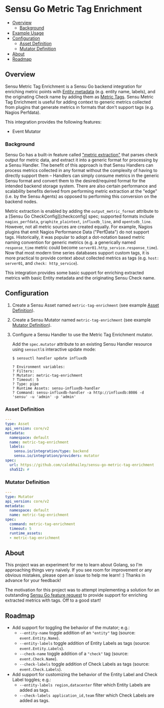 # Sensu Go Metric Tag Enrichment

- [Overview](#overview)
  - [Background](#background)
- [Example Usage](#example-usage)
- [Configuration](#configuration)
  - [Asset Definition](#asset-definition)
  - [Mutator Definition](#mutator-definition)
- [About](#about)
- [Roadmap](#roadmap)

## Overview

Sensu Metric Tag Enrichment is a Sensu Go backend integration for enriching
metric points with [Entity metadata][entity-metadata] (e.g. entity name,
labels), and the originating Check name by adding them as
[Metric Tags][metric-tags]. Sensu Metric Tag Enrichment is useful for adding
context to generic metrics collected from plugins that generate metrics in
formats that don't support tags (e.g. Nagios Perfdata).

This integration provides the following features:

- Event Mutator

[entity-metadata]: https://docs.sensu.io/sensu-go/latest/reference/entities/#metadata-attributes
[metric-tags]: https://docs.sensu.io/sensu-go/latest/reference/events/#metrics

### Background

Sensu Go has a built-in feature called ["metric extraction"][metric-extraction]
that parses check output for metric data, and extract it into a generic format
for processing by a Sensu Handler. The benefit of this approach is that Sensu
Handlers can process metrics collected in any format without the complexity of
having to directly support them &ndash; Handlers can simply consume metrics in
the generic Sensu format and convert them to the desired/required format for the
intended backend storage system. There are also certain performance and
scalability benefits derived from performing metric extraction at the "edge"
(i.e. by the Sensu Agents) as opposed to performing this conversion on the
backend nodes.  

Metric extraction is enabled by adding the `output_metric_format` attribute to a
[Sensu Go CheckConfig][checkconfig] spec; supported formats include
`nagios_perfdata`, `graphite_plaintext`, `influxdb_line`, and `opentsdb_line`.  
However, not all metric sources are created equally. For example, Nagios plugins
that emit Nagios Performance Data ("PerfData") do not support tags.
Historically, it was popular to adopt a dot-notation based metric naming
convention for generic metrics (e.g. a generically named `response_time` metric
could become `server01.http_service.response_time`). Now that most modern time
series databases support custom tags, it is more practical to provide context
about collected metrics as tags (e.g. `host: server01`, and
`check: http_service`).

This integration provides some basic support for enriching extracted metrics
with basic Entity metadata and the originating Sensu Check name.

[metric-extraction]: https://docs.sensu.io/sensu-go/5.1/guides/extract-metrics-with-checks/

## Configuration

1. Create a Sensu Asset named `metric-tag-enrichment` (see example
  [Asset Definition](#asset-definition)).

2. Create a Sensu Mutator named `metric-tag-enrichment` (see example
  [Mutator Definition](#mutator-definition)).

3. Configure a Sensu Handler to use the Metric Tag Enrichment mutator.

   Add the `spec.mutator` attribute to an existing Sensu Handler resource using
   `sensuctl`s interactive update mode:

   ```
   $ sensuctl handler update influxdb
   
   ? Environment variables:
   ? Filters:
   ? Mutator: metric-tag-enrichment
   ? Timeout: 5
   ? Type: pipe
   ? Runtime Assets: sensu-influxdb-handler
   ? Command: sensu-influxdb-handler -a http://influxdb:8086 -d 'sensu' -u 'admin' -p 'admin'
   ```

### Asset Definition

```yaml
---
type: Asset
api_version: core/v2
metadata:
  namespace: default
  name: metric-tag-enrichment
  labels:
    sensu.io/integration/type: backend
    sensu.io/integration/providers: mutator
spec:
  url: https://github.com/calebhailey/sensu-go-metric-tag-enrichment
  sha512: #
```

### Mutator Definition

```yaml
---
type: Mutator
api_version: core/v2
metadata:
  namespace: default
  name: metric-tag-enrichment
spec:
  command: metric-tag-enrichment
  timeout: 5
  runtime_assets:
  - metric-tag-enrichment
```

## About

This project was an experiment for me to learn about Golang, so I'm approaching
things very naively. If you see room for improvement or any obvious mistakes,
please open an issue to help me learn! :) Thanks in advance for your feedback!

The motivation for this project was to attempt implementing a solution for an
outstanding [Sensu Go feature request][2160] to provide support for enriching
extracted metrics with tags. Off to a good start!

[2160]: https://github.com/sensu/sensu-go/issues/2160

## Roadmap

- Add support for toggling the behavior of the mutator; e.g.:
  - `--entity-name` toggle addition of an `"entity"` tag (source:
    `event.Entity.Name`).
  - `--entity-labels` toggle addition of Entity Labels as tags (source:
    `event.Entity.Labels`).
  - `--check-name` toggle addition of a `"check"` tag (source:
    `event.Check.Name`).
  - `--check-labels` toggle addition of Check Labels as tags (source:
    `event.Check.Labels`).
- Add support for customizing the behavior of the Entity Label and Check Label
  toggles; e.g.:
  - `--entity-labels region,datacenter` filter which Entity Labels are added as
    tags.
  - `--check-labels application_id,team` filter which Check Labels are added as
    tags.
